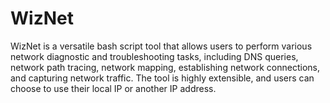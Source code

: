 # WizNet
WizNet is a versatile bash script tool that allows users to perform various network diagnostic and troubleshooting tasks, including DNS queries, network path tracing, network mapping, establishing network connections, and capturing network traffic. The tool is highly extensible, and users can choose to use their local IP or another IP address. 
